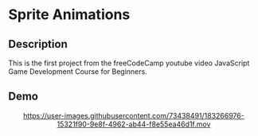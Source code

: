 # Sprite Animations

## Description
This is the first project from the freeCodeCamp youtube video JavaScript Game Development Course for Beginners. 

## Demo

<div align="center">
  
https://user-images.githubusercontent.com/73438491/183266976-15321f90-9e8f-4962-ab44-f8e55ea46d1f.mov

</div>
